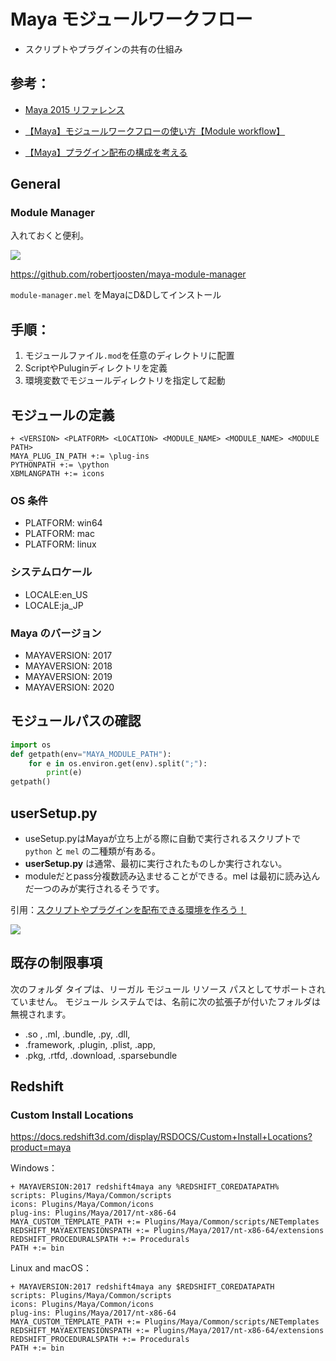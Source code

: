 # Maya モジュールワークフロー
- スクリプトやプラグインの共有の仕組み

## 参考：
- [Maya 2015 リファレンス](https://help.autodesk.com/view/MAYAUL/2015/JPN/?guid=__files_GUID_CB76E356_753B_4837_8C5B_3296C14872CA_htm)

- [【Maya】モジュールワークフローの使い方【Module workflow】](https://unpyside.com/2020/08/20/module-workflow/)
- [【Maya】プラグイン配布の構成を考える](https://tm8r.hateblo.jp/entry/2016/10/18/222755)

## General
### Module Manager

入れておくと便利。

![](https://i.gyazo.com/eca27812a01819a9ffdd30c8de3e7a59.png)

https://github.com/robertjoosten/maya-module-manager

`module-manager.mel` をMayaにD&Dしてインストール

## 手順：
1. モジュールファイル`.mod`を任意のディレクトリに配置
2. ScriptやPuluginディレクトリを定義
3. 環境変数でモジュールディレクトリを指定して起動

## モジュールの定義
```
+ <VERSION> <PLATFORM> <LOCATION> <MODULE_NAME> <MODULE_NAME> <MODULE PATH>
MAYA_PLUG_IN_PATH +:= \plug-ins
PYTHONPATH +:= \python
XBMLANGPATH +:= icons
```

### OS 条件
- PLATFORM: win64
- PLATFORM: mac
- PLATFORM: linux

### システムロケール
- LOCALE:en_US
- LOCALE:ja_JP

### Maya のバージョン
- MAYAVERSION: 2017
- MAYAVERSION: 2018
- MAYAVERSION: 2019
- MAYAVERSION: 2020

## モジュールパスの確認
```Python
import os
def getpath(env="MAYA_MODULE_PATH"):
    for e in os.environ.get(env).split(";"):
        print(e)
getpath()
```

## userSetup.py
- useSetup.pyはMayaが立ち上がる際に自動で実行されるスクリプトで `python` と `mel` の二種類が有ある。
- **userSetup.py** は通常、最初に実行されたものしか実行されない。
- moduleだとpass分複数読み込ませることができる。mel は最初に読み込んだ一つのみが実行されるそうです。

引用：[スクリプトやプラグインを配布できる環境を作ろう！](http://hesperas.blog134.fc2.com/blog-entry-248.html)

![](https://i.gyazo.com/aef7cecd286bb235cae83b079080d3dd.png)

## 既存の制限事項
次のフォルダ タイプは、リーガル モジュール リソース パスとしてサポートされていません。
モジュール システムでは、名前に次の拡張子が付いたフォルダは無視されます。
- .so , .ml, .bundle, .py, .dll,
- .framework, .plugin, .plist, .app,
- .pkg, .rtfd, .download, .sparsebundle

## Redshift
### Custom Install Locations

https://docs.redshift3d.com/display/RSDOCS/Custom+Install+Locations?product=maya

Windows：
```
+ MAYAVERSION:2017 redshift4maya any %REDSHIFT_COREDATAPATH%
scripts: Plugins/Maya/Common/scripts
icons: Plugins/Maya/Common/icons
plug-ins: Plugins/Maya/2017/nt-x86-64
MAYA_CUSTOM_TEMPLATE_PATH +:= Plugins/Maya/Common/scripts/NETemplates
REDSHIFT_MAYAEXTENSIONSPATH +:= Plugins/Maya/2017/nt-x86-64/extensions
REDSHIFT_PROCEDURALSPATH +:= Procedurals
PATH +:= bin
```
Linux and macOS：
```
+ MAYAVERSION:2017 redshift4maya any $REDSHIFT_COREDATAPATH
scripts: Plugins/Maya/Common/scripts
icons: Plugins/Maya/Common/icons
plug-ins: Plugins/Maya/2017/nt-x86-64
MAYA_CUSTOM_TEMPLATE_PATH +:= Plugins/Maya/Common/scripts/NETemplates
REDSHIFT_MAYAEXTENSIONSPATH +:= Plugins/Maya/2017/nt-x86-64/extensions
REDSHIFT_PROCEDURALSPATH +:= Procedurals
PATH +:= bin
```